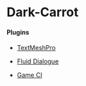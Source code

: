 # Dark-Carrot

#### Plugins

- [TextMeshPro](https://docs.unity3d.com/Manual/com.unity.textmeshpro.html)
- [Fluid Dialogue](https://github.com/ashblue/fluid-dialogue)

- [Game CI](https://game.ci/)
